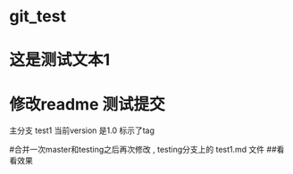 # git_test
# 这是测试文本1

# 修改readme 测试提交 
主分支 test1
当前version 是1.0 标示了tag


#合并一次master和testing之后再次修改 , testing分支上的 test1.md 文件
##看看效果
